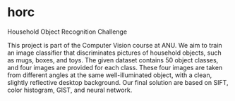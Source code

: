 # horc
Household Object Recognition Challenge

This project is part of the Computer Vision course at ANU. We aim to train an image classifier that discriminates pictures of household objects, such as mugs, boxes, and toys. The given dataset contains 50 object classes, and four images are provided for each class. These four images are taken from different angles at the same well-illuminated object, with a clean, slightly reflective desktop background. Our final solution are based on SIFT, color histogram, GIST, and neural network.